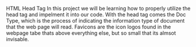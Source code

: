 HTML Head Tag
In this project we will be learning how to properly utilize the head tag and impelment it into our code.
With the head tag comes the Doc Type, which is the process of indicating the information type of document that the web page 
will read.
Favicons are the icon logos found in the webpage tabe thats above everything else, but so small that its almsot invisable. 